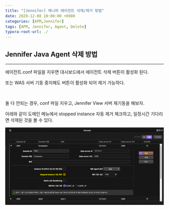 ```yaml
---
title: "[Jennifer] 제니퍼 에이전트 삭제/제거 방법"
date: 2020-12-08 10:00:00 +0900
categories: [APM,Jennifer]
tags: [APM, Jennifer, Agent, Delete]
typora-root-url: ./
---
```



## **Jennifer Java Agent 삭제 방법**

---

에이전트.conf 파일을 지우면 대시보드에서 에이전트 삭제 버튼이 활성화 된다.

또는 WAS 서버 기동 중지해도 버튼이 활성화 되어 제거 가능하다.

<br/>

둘 다 안되는 경우, conf 파일 지우고, Jennifer View 서버 재기동을 해보자.

아래와 같이 도메인 메뉴에서 stopped instance 자동 제거 체크하고, 일정시간 기다리면 삭제된 것을 볼 수 있다.

![png](/../assets/img/posts/2020-12-08-Jennifer-Agent-Delete/.png)



<br/>


